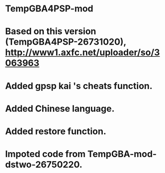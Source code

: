 # TempGBA4PSP-mod

# Based on this version (TempGBA4PSP-26731020), http://www1.axfc.net/uploader/so/3063963

# Added gpsp kai 's cheats function.

# Added Chinese language.

# Added restore function.

# Impoted code from TempGBA-mod-dstwo-26750220.
